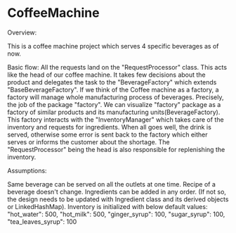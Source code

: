 # CoffeeMachine
Overview:

This is a coffee machine project which serves 4 specific beverages as of now.

Basic flow: All the requests land on the "RequestProcessor" class. This acts like the head of our coffee machine. It takes few decisions about the product and delegates the task to the "BeverageFactory" which extends "BaseBeverageFactory". If we think of the Coffee machine as a factory, a factory will manage whole manufacturing process of beverages. Precisely, the job of the package "factory". We can visualize "factory" package as a factory of similar products and its manufacturing units(BeverageFactory). This factory interacts with the "InventoryManager" which takes care of the inventory and requests for ingredients. When all goes well, the drink is served, otherwise some error is sent back to the factory which either serves or informs the customer about the shortage. The "RequestProcessor" being the head is also responsible for replenishing the inventory.

Assumptions:

Same beverage can be served on all the outlets at one time.
Recipe of a beverage doesn't change.
Ingredients can be added in any order. (If not so, the design needs to be updated with Ingredient class and its derived objects or LinkedHashMap).
Inventory is initialized with below default values: "hot_water": 500, "hot_milk": 500, "ginger_syrup": 100, "sugar_syrup": 100, "tea_leaves_syrup": 100
